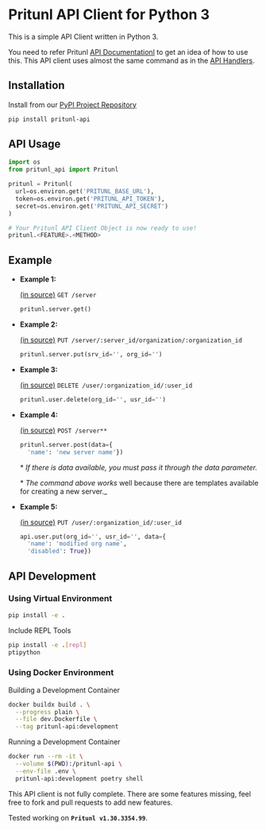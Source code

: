 # Pritunl API Client for Python 3

This is a simple API Client written in Python 3. 

You need to refer Pritunl [API Documentationl](https://docs.pritunl.com/docs/api) to get an idea of how to use this. This API client uses almost the same command as in the [API Handlers](https://github.com/pritunl/pritunl-web/tree/master/handlers).

## Installation

Install from our [PyPI Project Repository](https://pypi.org/project/pritunl-api/)

```bash
pip install pritunl-api
```

## API Usage

```python
import os
from pritunl_api import Pritunl

pritunl = Pritunl(
  url=os.environ.get('PRITUNL_BASE_URL'),
  token=os.environ.get('PRITUNL_API_TOKEN'),
  secret=os.environ.get('PRITUNL_API_SECRET')
)

# Your Pritunl API Client Object is now ready to use!
pritunl.<FEATURE>.<METHOD>
```

## Example

* __Example 1:__

  [(in source)](https://github.com/pritunl/pritunl-web/blob/master/handlers/server.go#L9-L30) `GET /server`

  ```python
  pritunl.server.get()
  ```

* __Example 2:__

  [(in source)](https://github.com/pritunl/pritunl-web/blob/master/handlers/server.go#L140-L150) `PUT /server/:server_id/organization/:organization_id`

  ```python
  pritunl.server.put(srv_id='', org_id='')
  ```

* __Example 3:__

  [(in source)](https://github.com/pritunl/pritunl-web/blob/master/handlers/user.go#L142-L152) `DELETE /user/:organization_id/:user_id`

  ```python
  pritunl.user.delete(org_id='', usr_id='')
  ```

* __Example 4:__

  [(in source)](https://github.com/pritunl/pritunl-web/blob/master/handlers/server.go#L81-L97) `POST /server**`

  ```python
  pritunl.server.post(data={
    'name': 'new server name'})
  ```

   \* _If there is data available, you must pass it through the data parameter._

   \* _The command above works_ well because there are templates available for
   creating a new server._

* __Example 5:__

  [(in source)](https://github.com/pritunl/pritunl-web/blob/master/handlers/user.go#L122-L140) `PUT /user/:organization_id/:user_id`

  ```python
  api.user.put(org_id='', usr_id='', data={
    'name': 'modified org name',
    'disabled': True})
  ```


## API Development

### Using Virtual Environment

```bash
pip install -e .
```

Include REPL Tools

```bash
pip install -e .[repl]
ptipython
```

### Using Docker Environment

Building a Development Container
```bash
docker buildx build . \
  --progress plain \
  --file dev.Dockerfile \
  --tag pritunl-api:development
```

Running a Development Container
```bash
docker run --rm -it \
  --volume $(PWD):/pritunl-api \
  --env-file .env \
  pritunl-api:development poetry shell
```

This API client is not fully complete. There are some features missing,
feel free to fork and pull requests to add new features.

Tested working on **`Pritunl v1.30.3354.99`**.
